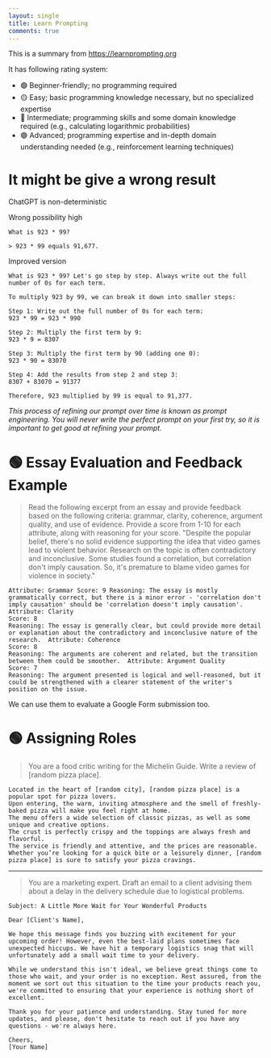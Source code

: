 ```yaml
---
layout: single
title: Learn Prompting
comments: true
---
```


This is a summary from https://learnprompting.org

It has following rating system:
* 🟢 Beginner-friendly; no programming required
* 🟡 Easy; basic programming knowledge necessary, but no specialized expertise
* 🔴 Intermediate; programming skills and some domain knowledge required (e.g., calculating logarithmic probabilities)
* 🟣 Advanced; programming expertise and in-depth domain understanding needed (e.g., reinforcement learning techniques)

# It might be give a wrong result
ChatGPT is non-deterministic

Wrong possibility high
```
What is 923 * 99?

> 923 * 99 equals 91,677.
```

Improved version
```
What is 923 * 99? Let's go step by step. Always write out the full number of 0s for each term.

To multiply 923 by 99, we can break it down into smaller steps:

Step 1: Write out the full number of 0s for each term:
923 * 99 = 923 * 990

Step 2: Multiply the first term by 9:
923 * 9 = 8307

Step 3: Multiply the first term by 90 (adding one 0):
923 * 90 = 83070

Step 4: Add the results from step 2 and step 3:
8307 + 83070 = 91377

Therefore, 923 multiplied by 99 is equal to 91,377.
```

*This process of refining our prompt over time is known as prompt engineering. You will never write the perfect prompt on your first try, so it is important to get good at refining your prompt.*

# 🟢 Essay Evaluation and Feedback Example

> Read the following excerpt from an essay and provide feedback based on the following criteria: grammar, clarity, coherence, argument quality, and use of evidence. Provide a score from 1-10 for each attribute, along with reasoning for your score.  "Despite the popular belief, there's no solid evidence supporting the idea that video games lead to violent behavior. Research on the topic is often contradictory and inconclusive. Some studies found a correlation, but correlation don't imply causation. So, it's premature to blame video games for violence in society."

```
Attribute: Grammar Score: 9 Reasoning: The essay is mostly grammatically correct, but there is a minor error - 'correlation don't imply causation' should be 'correlation doesn't imply causation'.
Attribute: Clarity
Score: 8
Reasoning: The essay is generally clear, but could provide more detail or explanation about the contradictory and inconclusive nature of the research.  Attribute: Coherence
Score: 8
Reasoning: The arguments are coherent and related, but the transition between them could be smoother.  Attribute: Argument Quality
Score: 7
Reasoning: The argument presented is logical and well-reasoned, but it could be strengthened with a clearer statement of the writer's position on the issue.
```

We can use them to evaluate a Google Form submission too.

# 🟢 Assigning Roles

> You are a food critic writing for the Michelin Guide. Write a review of [random pizza place].

```
Located in the heart of [random city], [random pizza place] is a popular spot for pizza lovers.
Upon entering, the warm, inviting atmosphere and the smell of freshly-baked pizza will make you feel right at home.
The menu offers a wide selection of classic pizzas, as well as some unique and creative options.
The crust is perfectly crispy and the toppings are always fresh and flavorful.
The service is friendly and attentive, and the prices are reasonable.
Whether you’re looking for a quick bite or a leisurely dinner, [random pizza place] is sure to satisfy your pizza cravings.
```

---

> You are a marketing expert. Draft an email to a client advising them about a delay in the delivery schedule due to logistical problems.

```
Subject: A Little More Wait for Your Wonderful Products

Dear [Client's Name],

We hope this message finds you buzzing with excitement for your upcoming order! However, even the best-laid plans sometimes face unexpected hiccups. We have hit a temporary logistics snag that will unfortunately add a small wait time to your delivery.

While we understand this isn't ideal, we believe great things come to those who wait, and your order is no exception. Rest assured, from the moment we sort out this situation to the time your products reach you, we're committed to ensuring that your experience is nothing short of excellent.

Thank you for your patience and understanding. Stay tuned for more updates, and please, don't hesitate to reach out if you have any questions - we're always here.

Cheers,
[Your Name]
```